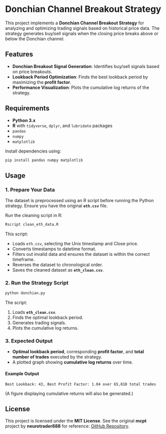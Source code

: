 # Donchian Channel Breakout Strategy

This project implements a **Donchian Channel Breakout Strategy** for analyzing and optimizing trading signals based on historical price data. The strategy generates buy/sell signals when the closing price breaks above or below the Donchian channel.

## Features
- **Donchian Breakout Signal Generation**: Identifies buy/sell signals based on price breakouts.
- **Lookback Period Optimization**: Finds the best lookback period by maximizing the **profit factor**.
- **Performance Visualization**: Plots the cumulative log returns of the strategy.

## Requirements
- **Python 3.x**
- **R** with `tidyverse`, `dplyr`, and `lubridate` packages
- `pandas`
- `numpy`
- `matplotlib`

Install dependencies using:
```sh
pip install pandas numpy matplotlib
```

## Usage
### 1. Prepare Your Data
The dataset is preprocessed using an R script before running the Python strategy. Ensure you have the original **`eth.csv`** file.

Run the cleaning script in R:
```sh
Rscript clean_eth_data.R
```

This script:
- Loads `eth.csv`, selecting the Unix timestamp and Close price.
- Converts timestamps to datetime format.
- Filters out invalid data and ensures the dataset is within the correct timeframe.
- Reverses the dataset to chronological order.
- Saves the cleaned dataset as **`eth_clean.csv`**.

### 2. Run the Strategy Script
```sh
python donchian.py
```

The script:
1. Loads **`eth_clean.csv`**.
2. Finds the optimal lookback period.
3. Generates trading signals.
4. Plots the cumulative log returns.

### 3. Expected Output
- **Optimal lookback period**, corresponding **profit factor**, and **total number of trades** executed by the strategy.
- A plotted graph showing **cumulative log returns** over time.

#### Example Output
```
Best Lookback: 43, Best Profit Factor: 1.04 over 65,810 total trades
```
(A figure displaying cumulative returns will also be generated.)

## License
This project is licensed under the **MIT License**. See the original **mcpt** project by **neurotrader888** for reference: [GitHub Repository](https://github.com/neurotrader888/mcpt).

